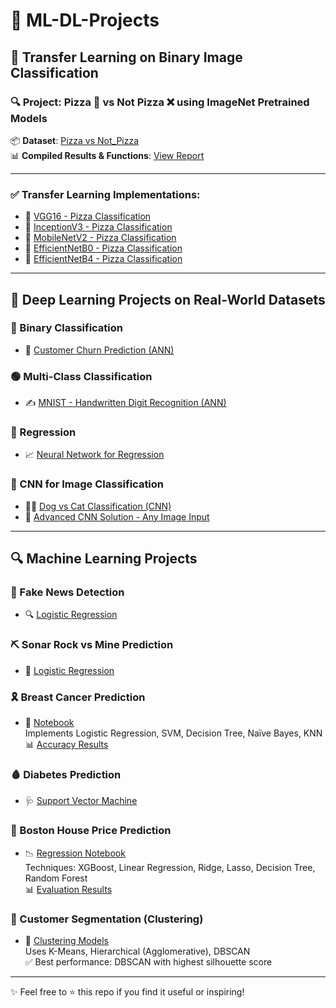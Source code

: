 # 🚀 ML-DL-Projects

## 🧠 Transfer Learning on Binary Image Classification

### 🔍 Project: Pizza 🍕 vs Not Pizza ❌ using ImageNet Pretrained Models

📦 **Dataset**: [Pizza vs Not_Pizza](https://www.kaggle.com/datasets/carlosrunner/pizza-not-pizza/data)  
📊 **Compiled Results & Functions**: [View Report](https://1drv.ms/w/c/41d64490aa8f23a6/ESWLXPBK6k1Bpl-5Eqoz58MBxss3dPPTOTrV4pjyCZgMdA?e=vjo3J6)

---

### ✅ Transfer Learning Implementations:

- 🔹 [VGG16 - Pizza Classification](https://www.kaggle.com/code/kartikparatkar/pizza-vs-not-pizza-transfer-learning-vgg16)
- 🔹 [InceptionV3 - Pizza Classification](https://www.kaggle.com/code/kartikparatkar/pizza-vs-not-pizza-transfer-learning-inceptionv3)
- 🔹 [MobileNetV2 - Pizza Classification](https://www.kaggle.com/code/kartikparatkar/pizza-vs-notpizzausingtransferlearning-mobilenetv2)
- 🔹 [EfficientNetB0 - Pizza Classification](https://www.kaggle.com/code/kartikparatkar/pizza-vs-not-pizza-efficientnetb0)
- 🔹 [EfficientNetB4 - Pizza Classification](https://www.kaggle.com/code/kartikparatkar/pizzavsnotpizzausingefficientnetb4)

---

## 🧪 Deep Learning Projects on Real-World Datasets

### 🔷 Binary Classification
- 🧾 [Customer Churn Prediction (ANN)](https://github.com/KARTIKPARATKAR/DEEP-LEARNING-WORK/blob/main/CustomerChurnPredictionUsingANN.ipynb)

### 🟢 Multi-Class Classification
- ✍️ [MNIST - Handwritten Digit Recognition (ANN)](https://github.com/KARTIKPARATKAR/DEEP-LEARNING-WORK/blob/main/MNIST_classification.ipynb)

### 🔴 Regression
- 📈 [Neural Network for Regression](https://github.com/KARTIKPARATKAR/DEEP-LEARNING-WORK/blob/main/ANN_For__Regression_Problem.ipynb)

### 🐾 CNN for Image Classification
- 🐶🐱 [Dog vs Cat Classification (CNN)](https://github.com/KARTIKPARATKAR/DEEP-LEARNING-WORK/blob/main/Dog_VS_Cat_Classification_Using_CNN.ipynb)
- 🧠 [Advanced CNN Solution - Any Image Input](https://github.com/KARTIKPARATKAR/DEEP-LEARNING-WORK/blob/main/DeepCNNImageClassifier_WithAnyImageipynb.ipynb)

---

## 🔍 Machine Learning Projects

### 📑 Fake News Detection
- 🔍 [Logistic Regression](https://github.com/KARTIKPARATKAR/Fake-News-Detection-Using-Machine-Learning/blob/main/Project_Fake_News_Detection_.ipynb)

### ⛏️ Sonar Rock vs Mine Prediction
- 📡 [Logistic Regression](https://github.com/KARTIKPARATKAR/SONAR-Rock-VS-Mine-Prediction-Using-Machine-Learning)

### 🎗️ Breast Cancer Prediction
- 🧪 [Notebook](https://github.com/KARTIKPARATKAR/MACHINE-LEARNING-WORK/blob/main/BreastCancerClassificationUsingLR_SVM_DT_RF.ipynb)  
  Implements Logistic Regression, SVM, Decision Tree, Naïve Bayes, KNN  
  📊 [Accuracy Results](https://github.com/KARTIKPARATKAR/MACHINE-LEARNING-WORK/blob/main/BreastCancerPrediction.txt)

### 🩸 Diabetes Prediction
- 🩺 [Support Vector Machine](https://github.com/KARTIKPARATKAR/MACHINE-LEARNING-WORK/blob/main/DiabetesPrediction.ipynb)

### 🏡 Boston House Price Prediction
- 📉 [Regression Notebook](https://github.com/KARTIKPARATKAR/MACHINE-LEARNING-WORK/blob/main/HousePricePredictionUsingRegression.ipynb)  
  Techniques: XGBoost, Linear Regression, Ridge, Lasso, Decision Tree, Random Forest  
  📊 [Evaluation Results](https://github.com/KARTIKPARATKAR/MACHINE-LEARNING-WORK/blob/main/BostonHousingFinalModelSelection.txt)

### 👥 Customer Segmentation (Clustering)
- 🧾 [Clustering Models](https://github.com/KARTIKPARATKAR/MACHINE-LEARNING-WORK/blob/main/CustomerSegmentationUsingClustering.ipynb)  
  Uses K-Means, Hierarchical (Agglomerative), DBSCAN  
  ✅ Best performance: DBSCAN with highest silhouette score

---

✨ Feel free to ⭐ this repo if you find it useful or inspiring!
